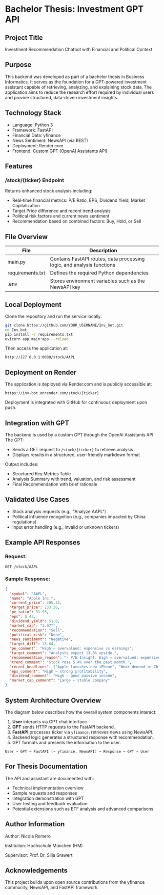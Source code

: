 # Bachelor Thesis: Investment GPT API

## Project Title

Investment Recommendation Chatbot with Financial and Political Context

## Purpose

This backend was developed as part of a bachelor thesis in Business Informatics. It serves as the foundation for a GPT-powered investment assistant capable of retrieving, analyzing, and explaining stock data. The application aims to reduce the research effort required by individual users and provide structured, data-driven investment insights.

## Technology Stack

* Language: Python 3
* Framework: FastAPI
* Financial Data: yfinance
* News Sentiment: NewsAPI (via REST)
* Deployment: Render.com
* Frontend: Custom GPT (OpenAI Assistants API)

## Features

### /stock/{ticker} Endpoint

Returns enhanced stock analysis including:

* Real-time financial metrics: P/E Ratio, EPS, Dividend Yield, Market Capitalization
* Target Price difference and recent trend analysis
* Political risk factors and current news sentiment
* Recommendation based on combined factors: Buy, Hold, or Sell

## File Overview

| File             | Description                                                            |
| ---------------- | ---------------------------------------------------------------------- |
| main.py          | Contains FastAPI routes, data processing logic, and analysis functions |
| requirements.txt | Defines the required Python dependencies                               |
| .env             | Stores environment variables such as the NewsAPI key                   |

## Local Deployment

Clone the repository and run the service locally:

```bash
git clone https://github.com/YOUR_USERNAME/Inv_bot.git
cd Inv_bot
pip install -r requirements.txt
uvicorn app.main:app --reload
```

Then access the application at:

```
http://127.0.0.1:8000/stock/AAPL
```

## Deployment on Render

The application is deployed via Render.com and is publicly accessible at:

```
https://inv-bot.onrender.com/stock/{ticker}
```

Deployment is integrated with GitHub for continuous deployment upon push.

## Integration with GPT

The backend is used by a custom GPT through the OpenAI Assistants API. The GPT:

* Sends a GET request to `/stock/{ticker}` to retrieve analysis
* Displays results in a structured, user-friendly markdown format

Output includes:

* Structured Key Metrics Table
* Analysis Summary with trend, valuation, and risk assessment
* Final Recommendation with brief rationale

## Validated Use Cases

* Stock analysis requests (e.g., "Analyze AAPL")
* Political influence recognition (e.g., companies impacted by China regulations)
* Input error handling (e.g., invalid or unknown tickers)

## Example API Responses

### Request:

```
GET /stock/AAPL
```

### Sample Response:

```json
{
  "symbol": "AAPL",
  "name": "Apple Inc.",
  "current_price": 205.35,
  "target_price": 233.36,
  "pe_ratio": 31.93,
  "eps": 6.43,
  "dividend_yield": 51.0,
  "market_cap": "3.07T",
  "recommendation": "Sell",
  "political_risk": "None",
  "news_sentiment": "Negative",
  "target_diff": 13.64,
  "pe_comment": "High – overvalued: expensive vs earnings",
  "target_comment": "Analysts expect 13.6% upside.",
  "recommendation_reason": "- P/E Insight: High – overvalued: expensive vs earnings\n- Earnings: High – strong profitability\n- Political Risk: None\n- Sentiment: Negative",
  "trend_comment": "Stock rose 5.4% over the past month.",
  "recent_headlines": ["Apple launches new iPhone", "Weak demand in China"],
  "eps_comment": "High – strong profitability",
  "dividend_comment": "High – good passive income",
  "market_cap_comment": "Large – stable company"
}
```

## System Architecture Overview

The diagram below describes how the overall system components interact:

1. **User** interacts via GPT chat interface.
2. **GPT** sends HTTP requests to the FastAPI backend.
3. **FastAPI** processes ticker via `yfinance`, retrieves news using NewsAPI.
4. Backend logic generates a structured response with recommendation.
5. GPT formats and presents the information to the user.

```
User → GPT → FastAPI (→ yfinance, NewsAPI) → Response → GPT → User
```

## For Thesis Documentation

The API and assistant are documented with:

* Technical implementation overview
* Sample requests and responses
* Integration demonstration with GPT
* User testing and feedback evaluation
* Potential extensions such as ETF analysis and advanced comparisons

## Author Information

Author: Nicole Romero

Institution: Hochschule München (HM)

Supervisor: Prof. Dr. Silja Grawert

## Acknowledgements

This project builds upon open source contributions from the yfinance community, NewsAPI, and FastAPI framework.
